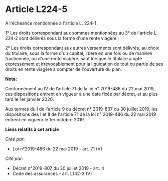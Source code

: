 # Article L224-5

A l'échéance mentionnée à l'article L. 224-1 :

1° Les droits correspondant aux sommes mentionnées au 3° de l'article L. 224-2 sont délivrés sous la forme d'une rente
viagère ;

2° Les droits correspondant aux autres versements sont délivrés, au choix du titulaire, sous la forme d'un capital, libéré en
une fois ou de manière fractionnée, ou d'une rente viagère, sauf lorsque le titulaire a opté expressément et irrévocablement
pour la liquidation de tout ou partie de ses droits en rente viagère à compter de l'ouverture du plan.

**Nota:**

Conformément au IV de l’article 71 de la loi n° 2019-486 du 22 mai 2019, ces dispositions entrent en vigueur à une date fixée
par décret, et au plus tard le 1er janvier 2020.

Aux termes du I de l'article 9 du décret n° 2019-807 du 30 juillet 2019, les dispositions des I et II de l'article 71 de la
loi n° 2019-486 du 22 mai 2019 entrent en vigueur le 1er octobre 2019.

**Liens relatifs à cet article**

_Créé par_:

  - Loi n°2019-486 du 22 mai 2019 - art. 71 (V)

_Cité par_:

  - Décret n°2019-807 du 30 juillet 2019 - art. 4
  - Code des assurances - art. L142-3 (V)
